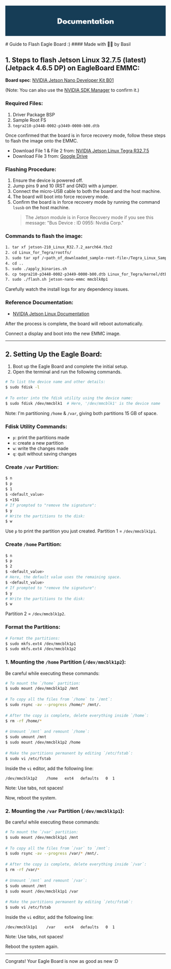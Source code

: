 <div align="center">
  <p>
    <a align="center" href="" target="_blank">
      <img
        width="850"
        src="https://github.com/myselfbasil/Guide-to-Flash-Eagle-Board/blob/939d86dd2da75769673155760a6ca23911a78f7a/assets/header_img.png"
      >
    </a>
  </p>
</div>
# Guide to Flash Eagle Board :)
#### Made with 🫶🏻 by Basil

## 1. Steps to flash Jetson Linux 32.7.5 (latest) (Jetpack 4.6.5 DP) on EagleBoard EMMC:

**Board spec**: [NVIDIA Jetson Nano Developer Kit B01](https://tannatechbiz.com/nvidia-jetson-nano-developer-kit-b01.html)

(Note: You can also use the [NVIDIA SDK Manager](https://developer.nvidia.com/sdk-manager) to confirm it.)

### Required Files:
1. Driver Package BSP
2. Sample Root FS
3. `tegra210-p3448-0002-p3449-0000-b00.dtb`

Once confirmed that the board is in force recovery mode, follow these steps to flash the image onto the EMMC.

- Download File 1 & File 2 from: [NVIDIA Jetson Linux Tegra R32.7.5](https://developer.nvidia.com/embedded/linux-tegra-r3275)
- Download File 3 from: [Google Drive](https://drive.google.com/file/d/1vd2TleSPh8SxgAKAZABFSNPYdEnsSxhO/view?usp=sharing)

### Flashing Procedure:

1. Ensure the device is powered off.
2. Jump pins 9 and 10 (RST and GND) with a jumper.
3. Connect the micro-USB cable to both the board and the host machine.
4. The board will boot into force recovery mode.
5. Confirm the board is in force recovery mode by running the command `lsusb` on the host machine.
    > The Jetson module is in Force Recovery mode if you see this message:
    > "Bus <bbb> Device <ddd>: ID 0955: <nnnn> Nvidia Corp."

### Commands to flash the image:

```bash
1. tar xf jetson-210_Linux_R32.7.2_aarch64.tbz2
2. cd Linux_for_Tegra/rootfs/
3. sudo tar xpf /<path_of_downloaded_sample-root-file>/Tegra_Linux_Sample-Root-Filesystem_R32.7.2_aarch64.tbz2
4. cd ..
5. sudo ./apply_binaries.sh
6. cp tegra210-p3448-0002-p3449-0000-b00.dtb Linux_for_Tegra/kernel/dtb/
7. sudo ./flash.sh jetson-nano-emmc mmcblk0p1
```

Carefully watch the install logs for any dependency issues.

### Reference Documentation:

- [NVIDIA Jetson Linux Documentation](https://docs.nvidia.com/jetson/archives/l4t-archived/l4t-3275/index.html#page/Tegra%20Linux%20Driver%20Package%20Development%20Guide/quick_start.html)

After the process is complete, the board will reboot automatically.

Connect a display and boot into the new EMMC image.

---

## 2. Setting Up the Eagle Board:

1. Boot up the Eagle Board and complete the initial setup.
2. Open the terminal and run the following commands.

```bash
# To list the device name and other details:
$ sudo fdisk -l

# To enter into the fdisk utility using the device name:
$ sudo fdisk /dev/mmcblk1  # Here, '/dev/mmcblk1' is the device name
```

Note: I'm partitioning `/home` & `/var`, giving both partitions 15 GB of space.

### Fdisk Utility Commands:
- `p`: print the partitions made
- `n`: create a new partition
- `w`: write the changes made
- `q`: quit without saving changes

### Create `/var` Partition:

```bash
$ n
$ p
$ 1
$ <default_value>
$ +15G
# If prompted to "remove the signature":
$ y
# Write the partitions to the disk:
$ w
```

Use `p` to print the partition you just created. Partition 1 = `/dev/mmcblk1p1`.

### Create `/home` Partition:

```bash
$ n
$ p
$ 2
$ <default_value>
# Here, the default value uses the remaining space.
$ <default_value>
# If prompted to "remove the signature":
$ y
# Write the partitions to the disk:
$ w
```

Partition 2 = `/dev/mmcblk1p2`.

### Format the Partitions:

```bash
# Format the partitions:
$ sudo mkfs.ext4 /dev/mmcblk1p1
$ sudo mkfs.ext4 /dev/mmcblk1p2
```

### 1. Mounting the `/home` Partition (`/dev/mmcblk1p2`):

Be careful while executing these commands:

```bash
# To mount the `/home` partition:
$ sudo mount /dev/mmcblk1p2 /mnt

# To copy all the files from `/home` to `/mnt`:
$ sudo rsync -av --progress /home/* /mnt/.

# After the copy is complete, delete everything inside `/home`:
$ rm -rf /home/*

# Unmount `/mnt` and remount `/home`:
$ sudo umount /mnt
$ sudo mount /dev/mmcblk1p2 /home

# Make the partitions permanent by editing `/etc/fstab`:
$ sudo vi /etc/fstab
```

Inside the `vi` editor, add the following line:

```
/dev/mmcblk1p2    /home   ext4   defaults   0  1
```

Note: Use tabs, not spaces!

Now, reboot the system.

### 2. Mounting the `/var` Partition (`/dev/mmcblk1p1`):

Be careful while executing these commands:

```bash
# To mount the `/var` partition:
$ sudo mount /dev/mmcblk1p1 /mnt

# To copy all the files from `/var` to `/mnt`:
$ sudo rsync -av --progress /var/* /mnt/.

# After the copy is complete, delete everything inside `/var`:
$ rm -rf /var/*

# Unmount `/mnt` and remount `/var`:
$ sudo umount /mnt
$ sudo mount /dev/mmcblk1p1 /var

# Make the partitions permanent by editing `/etc/fstab`:
$ sudo vi /etc/fstab
```

Inside the `vi` editor, add the following line:

```
/dev/mmcblk1p1    /var    ext4   defaults   0  1
```

Note: Use tabs, not spaces!

Reboot the system again.

---

Congrats! Your Eagle Board is now as good as new :D

